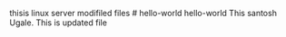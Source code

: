 thisis linux server modifiled files # hello-world
hello-world
This santosh Ugale.
This is updated file
